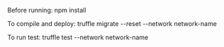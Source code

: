Before running: 
npm install

To compile and deploy: 
truffle migrate --reset --network network-name

To run test: 
truffle test --network network-name
